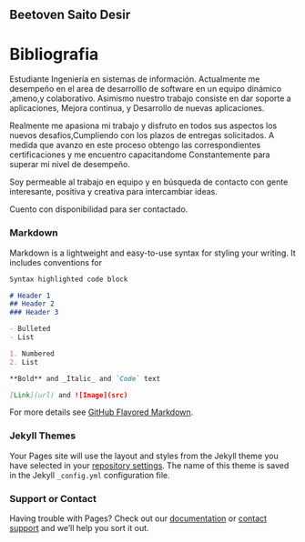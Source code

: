 ## Beetoven Saito Desir

# Bibliografia

Estudiante  Ingeniería en sistemas de información. Actualmente me desempeño en el area de desarrolllo de software en un equipo dinámico ,ameno,y colaborativo. Asimismo nuestro trabajo consiste en dar soporte a aplicaciones, Mejora continua, y Desarrollo de  nuevas aplicaciones.

Realmente me apasiona  mi trabajo y disfruto  en todos sus aspectos los nuevos desafios,Cumpliendo con los plazos de entregas solicitados.
A medida que  avanzo en este proceso obtengo las correspondientes certificaciones y me  encuentro capacitandome  Constantemente  para superar mi nivel de desempeño.

Soy permeable al trabajo en equipo  y en búsqueda de contacto con gente interesante, positiva y creativa para intercambiar ideas. 

Cuento con disponibilidad para ser contactado.

### Markdown

Markdown is a lightweight and easy-to-use syntax for styling your writing. It includes conventions for

```markdown
Syntax highlighted code block

# Header 1
## Header 2
### Header 3

- Bulleted
- List

1. Numbered
2. List

**Bold** and _Italic_ and `Code` text

[Link](url) and ![Image](src)
```

For more details see [GitHub Flavored Markdown](https://guides.github.com/features/mastering-markdown/).

### Jekyll Themes

Your Pages site will use the layout and styles from the Jekyll theme you have selected in your [repository settings](https://github.com/dbeetoven/portfolio/settings). The name of this theme is saved in the Jekyll `_config.yml` configuration file.

### Support or Contact

Having trouble with Pages? Check out our [documentation](https://help.github.com/categories/github-pages-basics/) or [contact support](https://github.com/contact) and we’ll help you sort it out.
